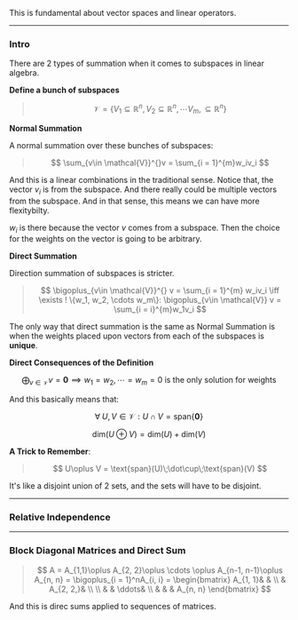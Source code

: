 This is fundamental about vector spaces and linear operators. 


----
### **Intro**

There are 2 types of summation when it comes to subspaces in linear algebra. 

**Define a bunch of subspaces** 

> $$
> \mathcal{V} = \{
>     V_1\subseteq \mathbb{R}^{n}, V_2 \subseteq \mathbb{R}^n, \cdots V_m ,\subseteq \mathbb{R}^n
> \} 
> $$

**Normal Summation**

A normal summation over these bunches of subspaces: 

> $$
> \sum_{v\in \mathcal{V}}^{}v = 
> \sum_{i = 1}^{m}w_iv_i 
> $$

And this is a linear combinations in the traditional sense. Notice that, the vector $v_i$ is from the subspace. And there really could be multiple vectors from the subspace. And in that sense, this means we can have more flexitybilty. 

$w_i$ is there because the vector $v$ comes from a subspace. Then the choice for the weights on the vector is going to be arbitrary. 

**Direct Summation**

Direction summation of subspaces is stricter. 

> $$
> \bigoplus_{v\in \mathcal{V}}^{}  v = \sum_{i = 1}^{m} w_iv_i \iff 
> \exists ! \{w_1, w_2, \cdots w_m\}: \bigoplus_{v\in \mathcal{V}} v = \sum_{i = i}^{m}w_1v_i
> $$

The only way that direct summation is the same as Normal Summation is when the weights placed upon vectors from each of the subspaces is **unique**. 

**Direct Consequences of the Definition**

$$
\bigoplus_{v\in \mathcal{V}} v = \mathbf{0} \implies w_1 = w_2, \cdots = w_m = 0 \text{ is the only solution for weights}
$$

And this basically means that: 

$$
\forall\; U, V \in \mathcal{V}: U \cap V = \text{span}\{\mathbf{0}\}
$$

$$
\text{dim}(U\oplus V) = \text{dim}(U) + \text{dim}(V)
$$

**A Trick to Remember**: 

> $$
> U\oplus V = \text{span}(U)\;\dot\cup\;\text{span}(V)
> $$

It's like a disjoint union of 2 sets, and the sets will have to be disjoint. 

---
### **Relative Independence**




---
### **Block Diagonal Matrices and Direct Sum**

> $$
> A = A_{1,1}\oplus A_{2, 2}\oplus \cdots \oplus A_{n-1, n-1}\oplus A_{n, n} = \bigoplus_{i = 1}^nA_{i, i} = 
> \begin{bmatrix}
>     A_{1, 1}& & 
>     \\
>     & A_{2, 2,}& 
>     \\
>     \\
>     & & \ddots&
>     \\
>     & & & A_{n, n}
> \end{bmatrix}
> $$

And this is direc sums applied to sequences of matrices.


